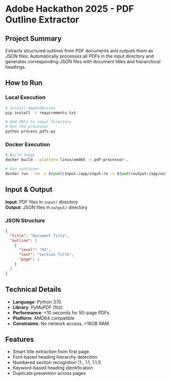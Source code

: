# Adobe Hackathon 2025 - PDF Outline Extractor

## Project Summary
Extracts structured outlines from PDF documents and outputs them as JSON files. Automatically processes all PDFs in the input directory and generates corresponding JSON files with document titles and hierarchical headings.

## How to Run

### Local Execution
```bash
# Install dependencies
pip install -r requirements.txt

# Add PDFs to input directory
# Run the processor
python process_pdfs.py
```

### Docker Execution
```bash
# Build image
docker build --platform linux/amd64 -t pdf-processor .

# Run container
docker run --rm -v $(pwd)/input:/app/input:ro -v $(pwd)/output:/app/output --network none pdf-processor
```

## Input & Output
**Input**: PDF files in `input/` directory  
**Output**: JSON files in `output/` directory

### JSON Structure
```json
{
  "title": "Document Title",
  "outline": [
    {
      "level": "H1",
      "text": "Section Title",
      "page": 1
    }
  ]
}
```

## Technical Details
- **Language**: Python 3.10
- **Library**: PyMuPDF (fitz)
- **Performance**: <10 seconds for 50-page PDFs
- **Platform**: AMD64 compatible
- **Constraints**: No network access, <16GB RAM

## Features
- Smart title extraction from first page
- Font-based heading hierarchy detection
- Numbered section recognition (1., 1.1, 1.1.1)
- Keyword-based heading identification
- Duplicate prevention across pages